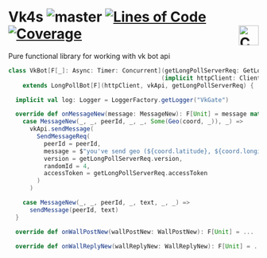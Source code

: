 # Vk4s ![master](https://github.com/oybek/vk4s/workflows/master/badge.svg) [![Lines of Code](https://sonarcloud.io/api/project_badges/measure?project=oybek_vk4s&metric=ncloc)](https://sonarcloud.io/dashboard?id=oybek_vk4s) [![Coverage](https://sonarcloud.io/api/project_badges/measure?project=oybek_vk4s&metric=coverage)](https://sonarcloud.io/dashboard?id=oybek_vk4s) <a href="https://typelevel.org/cats/"><img src="https://typelevel.org/cats/img/cats-badge.svg" height="40px" align="right" alt="Cats friendly" /></a>

Pure functional library for working with vk bot api

```scala
class VkBot[F[_]: Async: Timer: Concurrent](getLongPollServerReq: GetLongPollServerReq)
                                           (implicit httpClient: Client[F], vkApi: VkApi[F])
    extends LongPollBot[F](httpClient, vkApi, getLongPollServerReq) {

  implicit val log: Logger = LoggerFactory.getLogger("VkGate")

  override def onMessageNew(message: MessageNew): F[Unit] = message match {
    case MessageNew(_, _, peerId, _, _, Some(Geo(coord, _)), _) =>
      vkApi.sendMessage(
        SendMessageReq(
          peerId = peerId,
          message = $"you've send geo (${coord.latitude}, ${coord.longitude})",
          version = getLongPollServerReq.version,
          randomId = 4,
          accessToken = getLongPollServerReq.accessToken
        )
      )

    case MessageNew(_, _, peerId, _, text, _, _) =>
      sendMessage(peerId, text)
  }

  override def onWallPostNew(wallPostNew: WallPostNew): F[Unit] = ...

  override def onWallReplyNew(wallReplyNew: WallReplyNew): F[Unit] = ...
```
